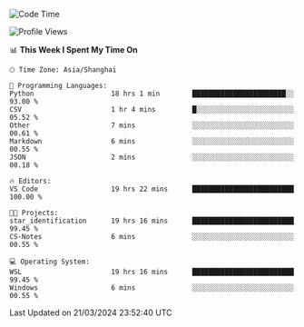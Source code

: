 <!--START_SECTION:waka-->
![Code Time](http://img.shields.io/badge/Code%20Time-1%2C561%20hrs%2020%20mins-blue)

![Profile Views](http://img.shields.io/badge/Profile%20Views-0-blue)

📊 **This Week I Spent My Time On** 

```text
🕑︎ Time Zone: Asia/Shanghai

💬 Programming Languages: 
Python                   18 hrs 1 min        ███████████████████████░░   93.00 % 
CSV                      1 hr 4 mins         █░░░░░░░░░░░░░░░░░░░░░░░░   05.52 % 
Other                    7 mins              ░░░░░░░░░░░░░░░░░░░░░░░░░   00.61 % 
Markdown                 6 mins              ░░░░░░░░░░░░░░░░░░░░░░░░░   00.55 % 
JSON                     2 mins              ░░░░░░░░░░░░░░░░░░░░░░░░░   00.18 % 

🔥 Editors: 
VS Code                  19 hrs 22 mins      █████████████████████████   100.00 % 

🐱‍💻 Projects: 
star_identification      19 hrs 16 mins      █████████████████████████   99.45 % 
CS-Notes                 6 mins              ░░░░░░░░░░░░░░░░░░░░░░░░░   00.55 % 

💻 Operating System: 
WSL                      19 hrs 16 mins      █████████████████████████   99.45 % 
Windows                  6 mins              ░░░░░░░░░░░░░░░░░░░░░░░░░   00.55 % 
```


 Last Updated on 21/03/2024 23:52:40 UTC
<!--END_SECTION:waka-->